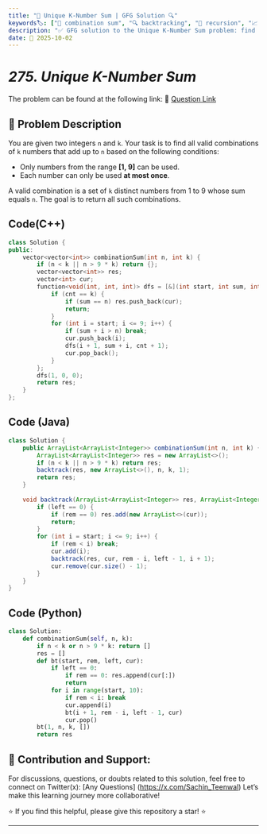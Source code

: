 ```yaml
---
title: "🔢 Unique K-Number Sum | GFG Solution 🔍"  
keywords🏷️: ["🔢 combination sum", "🔍 backtracking", "📍 recursion", "📈 DFS", "📘 GFG", "🏁 competitive programming", "📚 DSA"]  
description: "✅ GFG solution to the Unique K-Number Sum problem: find all valid combinations of k distinct numbers from 1-9 that sum to n using backtracking and DFS techniques. 🚀"  
date: 📅 2025-10-02  
---
```


# *275. Unique K-Number Sum*

The problem can be found at the following link: 🔗 [Question Link](https://www.geeksforgeeks.org/problems/combination-sum-iii--111703/1)

## **🧩 Problem Description**

You are given two integers `n` and `k`. Your task is to find all valid combinations of `k` numbers that add up to `n` based on the following conditions:

- Only numbers from the range **[1, 9]** can be used.
- Each number can only be used **at most once**.

A valid combination is a set of `k` distinct numbers from 1 to 9 whose sum equals `n`. The goal is to return all such combinations.


## Code(C++)
```cpp
class Solution {
public:
    vector<vector<int>> combinationSum(int n, int k) {
        if (n < k || n > 9 * k) return {};
        vector<vector<int>> res;
        vector<int> cur;
        function<void(int, int, int)> dfs = [&](int start, int sum, int cnt) {
            if (cnt == k) {
                if (sum == n) res.push_back(cur);
                return;
            }
            for (int i = start; i <= 9; i++) {
                if (sum + i > n) break;
                cur.push_back(i);
                dfs(i + 1, sum + i, cnt + 1);
                cur.pop_back();
            }
        };
        dfs(1, 0, 0);
        return res;
    }
};
```

## Code (Java)

```java
class Solution {
    public ArrayList<ArrayList<Integer>> combinationSum(int n, int k) {
        ArrayList<ArrayList<Integer>> res = new ArrayList<>();
        if (n < k || n > 9 * k) return res;
        backtrack(res, new ArrayList<>(), n, k, 1);
        return res;
    }
    
    void backtrack(ArrayList<ArrayList<Integer>> res, ArrayList<Integer> cur, int rem, int left, int start) {
        if (left == 0) {
            if (rem == 0) res.add(new ArrayList<>(cur));
            return;
        }
        for (int i = start; i <= 9; i++) {
            if (rem < i) break;
            cur.add(i);
            backtrack(res, cur, rem - i, left - 1, i + 1);
            cur.remove(cur.size() - 1);
        }
    }
}
```

## Code (Python)

```python
class Solution:
    def combinationSum(self, n, k):
        if n < k or n > 9 * k: return []
        res = []
        def bt(start, rem, left, cur):
            if left == 0:
                if rem == 0: res.append(cur[:])
                return
            for i in range(start, 10):
                if rem < i: break
                cur.append(i)
                bt(i + 1, rem - i, left - 1, cur)
                cur.pop()
        bt(1, n, k, [])
        return res
```



## 🎯 **Contribution and Support:**

For discussions, questions, or doubts related to this solution, feel free to connect on Twitter(x): [Any Questions] (https://x.com/Sachin_Teenwal) Let’s make this learning journey more collaborative!

⭐ If you find this helpful, please give this repository a star! ⭐

---
